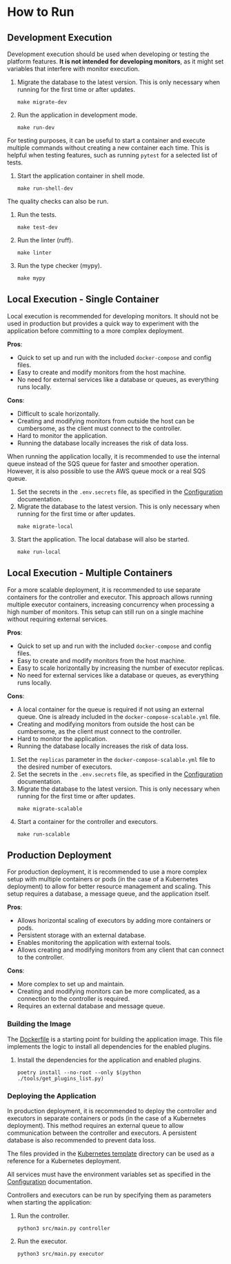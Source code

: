 # How to Run

## Development Execution
Development execution should be used when developing or testing the platform features. **It is not intended for developing monitors**, as it might set variables that interfere with monitor execution.

1. Migrate the database to the latest version. This is only necessary when running for the first time or after updates.
    ```shell
    make migrate-dev
    ```
2. Run the application in development mode.
    ```shell
    make run-dev
    ```

For testing purposes, it can be useful to start a container and execute multiple commands without creating a new container each time. This is helpful when testing features, such as running `pytest` for a selected list of tests.

1. Start the application container in shell mode.
    ```shell
    make run-shell-dev
    ```

The quality checks can also be run.
1. Run the tests.
    ```shell
    make test-dev
    ```
2. Run the linter (ruff).
    ```shell
    make linter
    ```
3. Run the type checker (mypy).
    ```shell
    make mypy
    ```

## Local Execution - Single Container
Local execution is recommended for developing monitors. It should not be used in production but provides a quick way to experiment with the application before committing to a more complex deployment.

**Pros**:
- Quick to set up and run with the included `docker-compose` and config files.
- Easy to create and modify monitors from the host machine.
- No need for external services like a database or queues, as everything runs locally.

**Cons**:
- Difficult to scale horizontally.
- Creating and modifying monitors from outside the host can be cumbersome, as the client must connect to the controller.
- Hard to monitor the application.
- Running the database locally increases the risk of data loss.

When running the application locally, it is recommended to use the internal queue instead of the SQS queue for faster and smoother operation. However, it is also possible to use the AWS queue mock or a real SQS queue.

1. Set the secrets in the `.env.secrets` file, as specified in the [Configuration](./configuration.md) documentation.
2. Migrate the database to the latest version. This is only necessary when running for the first time or after updates.
    ```shell
    make migrate-local
    ```
3. Start the application. The local database will also be started.
    ```shell
    make run-local
    ```

## Local Execution - Multiple Containers
For a more scalable deployment, it is recommended to use separate containers for the controller and executor. This approach allows running multiple executor containers, increasing concurrency when processing a high number of monitors. This setup can still run on a single machine without requiring external services.

**Pros**:
- Quick to set up and run with the included `docker-compose` and config files.
- Easy to create and modify monitors from the host machine.
- Easy to scale horizontally by increasing the number of executor replicas.
- No need for external services like a database or queues, as everything runs locally.

**Cons**:
- A local container for the queue is required if not using an external queue. One is already included in the `docker-compose-scalable.yml` file.
- Creating and modifying monitors from outside the host can be cumbersome, as the client must connect to the controller.
- Hard to monitor the application.
- Running the database locally increases the risk of data loss.

1. Set the `replicas` parameter in the `docker-compose-scalable.yml` file to the desired number of executors.
2. Set the secrets in the `.env.secrets` file, as specified in the [Configuration](./configuration.md) documentation.
3. Migrate the database to the latest version. This is only necessary when running for the first time or after updates.
    ```shell
    make migrate-scalable
    ```
4. Start a container for the controller and executors.
    ```shell
    make run-scalable
    ```

## Production Deployment
For production deployment, it is recommended to use a more complex setup with multiple containers or pods (in the case of a Kubernetes deployment) to allow for better resource management and scaling. This setup requires a database, a message queue, and the application itself.

**Pros**:
- Allows horizontal scaling of executors by adding more containers or pods.
- Persistent storage with an external database.
- Enables monitoring the application with external tools.
- Allows creating and modifying monitors from any client that can connect to the controller.

**Cons**:
- More complex to set up and maintain.
- Creating and modifying monitors can be more complicated, as a connection to the controller is required.
- Requires an external database and message queue.

### Building the Image
The [Dockerfile](../Dockerfile) is a starting point for building the application image. This file implements the logic to install all dependencies for the enabled plugins.

1. Install the dependencies for the application and enabled plugins.
    ```shell
    poetry install --no-root --only $(python ./tools/get_plugins_list.py)
    ```

### Deploying the Application
In production deployment, it is recommended to deploy the controller and executors in separate containers or pods (in the case of a Kubernetes deployment). This method requires an external queue to allow communication between the controller and executors. A persistent database is also recommended to prevent data loss.

The files provided in the [Kubernetes template](../resources/kubernetes_template) directory can be used as a reference for a Kubernetes deployment.

All services must have the environment variables set as specified in the [Configuration](./configuration.md) documentation.

Controllers and executors can be run by specifying them as parameters when starting the application:
1. Run the controller.
    ```shell
    python3 src/main.py controller
    ```
2. Run the executor.
    ```shell
    python3 src/main.py executor
    ```
